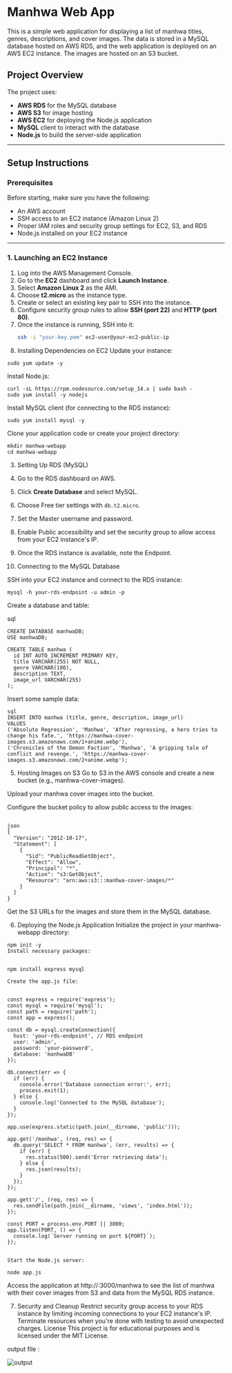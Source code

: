 
# Manhwa Web App

This is a simple web application for displaying a list of manhwa titles, genres, descriptions, and cover images. The data is stored in a MySQL database hosted on AWS RDS, and the web application is deployed on an AWS EC2 instance. The images are hosted on an S3 bucket.

## Project Overview

The project uses:
- **AWS RDS** for the MySQL database
- **AWS S3** for image hosting
- **AWS EC2** for deploying the Node.js application
- **MySQL** client to interact with the database
- **Node.js** to build the server-side application

---

## Setup Instructions

### Prerequisites

Before starting, make sure you have the following:
- An AWS account
- SSH access to an EC2 instance (Amazon Linux 2)
- Proper IAM roles and security group settings for EC2, S3, and RDS
- Node.js installed on your EC2 instance

---

### 1. Launching an EC2 Instance

1. Log into the AWS Management Console.
2. Go to the **EC2** dashboard and click **Launch Instance**.
3. Select **Amazon Linux 2** as the AMI.
4. Choose **t2.micro** as the instance type.
5. Create or select an existing key pair to SSH into the instance.
6. Configure security group rules to allow **SSH (port 22)** and **HTTP (port 80)**.
7. Once the instance is running, SSH into it:
   ```bash
   ssh -i "your-key.pem" ec2-user@your-ec2-public-ip
2. Installing Dependencies on EC2
Update your instance:

```
sudo yum update -y
```

Install Node.js:

```
curl -sL https://rpm.nodesource.com/setup_14.x | sudo bash -
sudo yum install -y nodejs
```
Install MySQL client (for connecting to the RDS instance):

```
sudo yum install mysql -y
```
Clone your application code or create your project directory:

```
mkdir manhwa-webapp
cd manhwa-webapp
```

3. Setting Up RDS (MySQL)
   
    
1. Go to the RDS dashboard on AWS.
2. Click **Create Database** and select MySQL.
3. Choose Free tier settings with `db.t2.micro`.
4. Set the Master username and password.
5. Enable Public accessibility and set the security group to allow access from your EC2 instance's IP.
6. Once the RDS instance is available, note the Endpoint.     
5. Connecting to the MySQL Database


SSH into your EC2 instance and connect to the RDS instance:

```
mysql -h your-rds-endpoint -u admin -p
```

Create a database and table:

sql

```
CREATE DATABASE manhwaDB;
USE manhwaDB;

CREATE TABLE manhwa (
  id INT AUTO_INCREMENT PRIMARY KEY,
  title VARCHAR(255) NOT NULL,
  genre VARCHAR(100),
  description TEXT,
  image_url VARCHAR(255)
);

```

Insert some sample data:

```
sql
INSERT INTO manhwa (title, genre, description, image_url)
VALUES 
('Absolute Regression', 'Manhwa', 'After regressing, a hero tries to change his fate.', 'https://manhwa-cover-images.s3.amazonaws.com/1+anime.webp'),
('Chronicles of the Demon Faction', 'Manhwa', 'A gripping tale of conflict and revenge.', 'https://manhwa-cover-images.s3.amazonaws.com/2+anime.webp');
```

5. Hosting Images on S3
Go to S3 in the AWS console and create a new bucket (e.g., manhwa-cover-images).

Upload your manhwa cover images into the bucket.

Configure the bucket policy to allow public access to the images:

```

json
{
  "Version": "2012-10-17",
  "Statement": [
    {
      "Sid": "PublicReadGetObject",
      "Effect": "Allow",
      "Principal": "*",
      "Action": "s3:GetObject",
      "Resource": "arn:aws:s3:::manhwa-cover-images/*"
    }
  ]
}

```

Get the S3 URLs for the images and store them in the MySQL database.

6. Deploying the Node.js Application
Initialize the project in your manhwa-webapp directory:

```
npm init -y
Install necessary packages:


npm install express mysql
```

```
Create the app.js file:


const express = require('express');
const mysql = require('mysql');
const path = require('path');
const app = express();

const db = mysql.createConnection({
  host: 'your-rds-endpoint', // RDS endpoint
  user: 'admin',
  password: 'your-password',
  database: 'manhwaDB'
});

db.connect(err => {
  if (err) {
    console.error('Database connection error:', err);
    process.exit(1);
  } else {
    console.log('Connected to the MySQL database');
  }
});

app.use(express.static(path.join(__dirname, 'public')));

app.get('/manhwa', (req, res) => {
  db.query('SELECT * FROM manhwa', (err, results) => {
    if (err) {
      res.status(500).send('Error retrieving data');
    } else {
      res.json(results);
    }
  });
});

app.get('/', (req, res) => {
  res.sendFile(path.join(__dirname, 'views', 'index.html'));
});

const PORT = process.env.PORT || 3000;
app.listen(PORT, () => {
  console.log(`Server running on port ${PORT}`);
});


Start the Node.js server:

node app.js
```

Access the application at http://<your-ec2-public-ip>:3000/manhwa to see the list of manhwa with their cover images from S3 and data from the MySQL RDS instance.

7. Security and Cleanup
Restrict security group access to your RDS instance by limiting incoming connections to your EC2 instance's IP.
Terminate resources when you're done with testing to avoid unexpected charges.
License
This project is for educational purposes and is licensed under the MIT License.


output file : 


![output](https://github.com/user-attachments/assets/3f0970dd-67ce-4cc3-8501-5d3e4f0c40f1)



